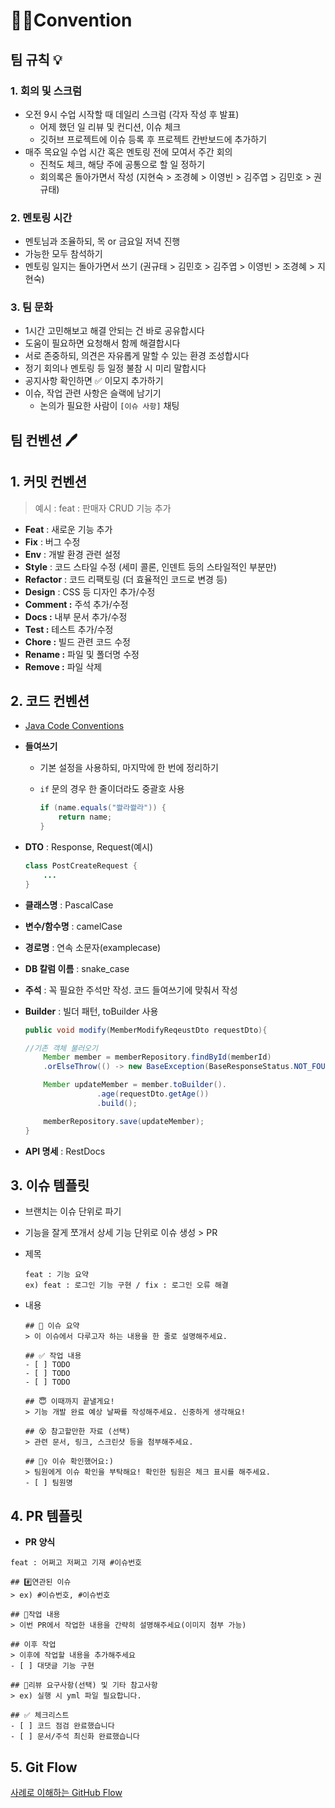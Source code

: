# 🧑‍💻Convention

## **팀 규칙 💡**

### 1. 회의 및 스크럼

- 오전 9시 수업 시작할 때 데일리 스크럼 (각자 작성 후 발표)
    - 어제 했던 일 리뷰 및 컨디션, 이슈 체크
    - 깃허브 프로젝트에 이슈 등록 후 프로젝트 칸반보드에 추가하기
- 매주 목요일 수업 시간 혹은 멘토링 전에 모여서 주간 회의
    - 진척도 체크, 해당 주에 공통으로 할 일 정하기
    - 회의록은 돌아가면서 작성 (지현숙 > 조경혜 > 이영빈 > 김주엽 > 김민호 > 권규태)

### 2. 멘토링 시간

- 멘토님과 조율하되, 목 or 금요일 저녁 진행
- 가능한 모두 참석하기
- 멘토링 일지는 돌아가면서 쓰기 (권규태 > 김민호 > 김주엽 > 이영빈 > 조경혜 > 지현숙)

### 3. 팀 문화

- 1시간 고민해보고 해결 안되는 건 바로 공유합시다
- 도움이 필요하면 요청해서 함께 해결합시다
- 서로 존중하되, 의견은 자유롭게 말할 수 있는 환경 조성합시다
- 정기 회의나 멘토링 등 일정 불참 시 미리 말합시다
- 공지사항 확인하면 ✅ 이모지 추가하기
- 이슈, 작업 관련 사항은 슬랙에 남기기
    - 논의가 필요한 사람이 `[이슈 사항]` 채팅

## **팀 컨벤션 🖊️**

## 1. 커밋 컨벤션

> 예시 : feat : 판매자 CRUD 기능 추가
>
- **Feat** : 새로운 기능 추가
- **Fix** : 버그 수정
- **Env** : 개발 환경 관련 설정
- **Style** : 코드 스타일 수정 (세미 콜론, 인덴트 등의 스타일적인 부분만)
- **Refactor** : 코드 리팩토링 (더 효율적인 코드로 변경 등)
- **Design** : CSS 등 디자인 추가/수정
- **Comment :** 주석 추가/수정
- **Docs :** 내부 문서 추가/수정
- **Test :** 테스트 추가/수정
- **Chore :** 빌드 관련 코드 수정
- **Rename :** 파일 및 폴더명 수정
- **Remove :** 파일 삭제

## 2. 코드 컨벤션

- [Java Code Conventions](https://www.oracle.com/java/technologies/javase/codeconventions-introduction.html)
- **들여쓰기**
    - 기본 설정을 사용하되, 마지막에 한 번에 정리하기
    - `if` 문의 경우 한 줄이더라도 중괄호 사용

        ```java
        if (name.equals("쏼라쏼라")) {
        	return name;
        }
        
        ```

- **DTO** : Response, Request(예시)

    ```java
    class PostCreateRequest {
    	...
    }
    
    ```

- **클래스명** : PascalCase
- **변수/함수명** : camelCase
- **경로명** : 연속 소문자(examplecase)
- **DB 칼럼 이름** : snake_case
- **주석** : 꼭 필요한 주석만 작성. 코드 들여쓰기에 맞춰서 작성
- **Builder** : 빌더 패턴, toBuilder 사용

    ```java
    public void modify(MemberModifyReqeustDto requestDto){
    
    //기존 객체 불러오기
        Member member = memberRepository.findById(memberId)
        .orElseThrow(() -> new BaseException(BaseResponseStatus.NOT_FOUND_MEMBER));
    
        Member updateMember = member.toBuilder().
                    .age(requestDto.getAge())
                    .build();
    
        memberRepository.save(updateMember);
    }
    
    ```

- **API 명세** : RestDocs

## 3. 이슈 템플릿

- 브랜치는 이슈 단위로 파기
- 기능을 잘게 쪼개서 상세 기능 단위로 이슈 생성 > PR
- 제목

    ```
    feat : 기능 요약
    ex) feat : 로그인 기능 구현 / fix : 로그인 오류 해결
    
    ```

- 내용

    ```
    ## 🎯 이슈 요약
    > 이 이슈에서 다루고자 하는 내용을 한 줄로 설명해주세요.
    
    ## ✅ 작업 내용
    - [ ] TODO
    - [ ] TODO
    - [ ] TODO
    
    ## 😇 이때까지 끝낼게요!
    > 기능 개발 완료 예상 날짜를 작성해주세요. 신중하게 생각해요!
    
    ## 😵 참고할만한 자료 (선택)
    > 관련 문서, 링크, 스크린샷 등을 첨부해주세요.
    
    ## 🙇‍♀️ 이슈 확인했어요:)
    > 팀원에게 이슈 확인을 부탁해요! 확인한 팀원은 체크 표시를 해주세요.
    - [ ] 팀원명
    
    ```


## 4. PR 템플릿

- **PR 양식**

```
feat : 어쩌고 저쩌고 기재 #이슈번호

```

```
## #️⃣연관된 이슈
> ex) #이슈번호, #이슈번호

## 📝작업 내용
> 이번 PR에서 작업한 내용을 간략히 설명해주세요(이미지 첨부 가능)

## 이후 작업
> 이후에 작업할 내용을 추가해주세요
- [ ] 대댓글 기능 구현

## 💬리뷰 요구사항(선택) 및 기타 참고사항
> ex) 실행 시 yml 파일 필요합니다.

## ✅ 체크리스트
- [ ] 코드 점검 완료했습니다
- [ ] 문서/주석 최신화 완료했습니다

```

## 5. Git Flow

[사례로 이해하는 GitHub Flow](https://www.heropy.dev/p/6hdJi6)